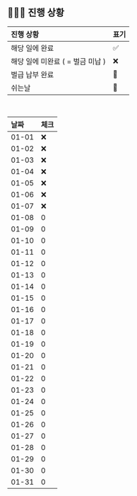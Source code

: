 ## 🧑🏻‍💻 진행 상황

| 진행 상황            | 표기  |
|:-----------------|:----|
| 해당 일에 완료      | ✅   |
| 해당 일에 미완료 ( = 벌금 미납 )    | ❌   |
| 벌급 납부 완료 | 🔺 |
| 쉬는날 | 🥳 |


<br>

| 날짜  | 체크 |
|:------|:----|
| 01-01 | ❌ |
| 01-02 | ❌ |
| 01-03 | ❌ |
| 01-04 | ❌ |
| 01-05 | ❌ |
| 01-06 | ❌ |
| 01-07 | ❌ |
| 01-08 | 0 |
| 01-09 | 0 |
| 01-10 | 0 |
| 01-11 | 0 |
| 01-12 | 0 |
| 01-13 | 0 |
| 01-14 | 0 |
| 01-15 | 0 |
| 01-16 | 0 |
| 01-17 | 0 |
| 01-18 | 0 |
| 01-19 | 0 |
| 01-20 | 0 |
| 01-21 | 0 |
| 01-22 | 0 |
| 01-23 | 0 |
| 01-24 | 0 |
| 01-25 | 0 |
| 01-26 | 0 |
| 01-27 | 0 |
| 01-28 | 0 |
| 01-29 | 0 |
| 01-30 | 0 |
| 01-31 | 0 |

